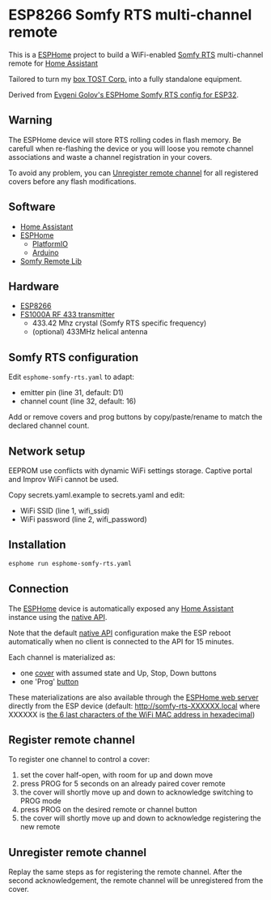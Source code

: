# ESP8266 Somfy RTS multi-channel remote
This is a [ESPHome](https://esphome.io) project to build a WiFi-enabled [Somfy RTS](https://pushstack.wordpress.com/somfy-rts-protocol/) multi-channel remote for [Home Assistant](https://www.home-assistant.io)

Tailored to turn my [box TOST Corp.](https://www.tostcorp.com/box-somfy-rts) into a fully standalone equipment.

Derived from [Evgeni Golov's ESPHome Somfy RTS config for ESP32](https://www.die-welt.net/2021/06/controlling-somfy-roller-shutters-using-an-esp32-and-esphome/).

## Warning
The ESPHome device will store RTS rolling codes in flash memory. Be carefull when re-flashing the device or you will loose you remote channel associations and waste a channel registration in your covers.

To avoid any problem, you can [Unregister remote channel](#unregister-remote-channel) for all registered covers before any flash modifications.

## Software
- [Home Assistant](https://www.home-assistant.io)
- [ESPHome](https://esphome.io)
    - [PlatformIO](https://platformio.org)
    - [Arduino](https://www.arduino.cc)
- [Somfy Remote Lib](https://github.com/Legion2/Somfy_Remote_Lib)

## Hardware
- [ESP8266](https://www.espressif.com/en/products/modules/esp8266)
- [FS1000A RF 433 transmitter](https://github.com/Nickduino/Pi-Somfy#2-hardware)
    - 433.42 Mhz crystal (Somfy RTS specific frequency)
    - (optional) 433MHz helical antenna

## Somfy RTS configuration
Edit `esphome-somfy-rts.yaml` to adapt:
- emitter pin (line 31, default: D1)
- channel count (line 32, default: 16)

Add or remove covers and prog buttons by copy/paste/rename to match the declared channel count.

## Network setup
EEPROM use conflicts with dynamic WiFi settings storage. Captive portal and Improv WiFi cannot be used.

Copy secrets.yaml.example to secrets.yaml and edit:
- WiFi SSID (line 1, wifi_ssid)
- WiFi password (line 2, wifi_password)

## Installation
```bash
esphome run esphome-somfy-rts.yaml
```

## Connection
The [ESPHome](https://esphome.io) device is automatically exposed any [Home Assistant](https://www.home-assistant.io) instance using the [native API](https://esphome.io/components/api.html).

Note that the default [native API](https://esphome.io/components/api.html) configuration make the ESP reboot automatically when no client is connected to the API for 15 minutes.

Each channel is materialized as:
- one [cover](https://www.home-assistant.io/integrations/cover/) with assumed state and Up, Stop, Down buttons
- one 'Prog' [button](https://www.home-assistant.io/integrations/button/)

These materializations are also available through the [ESPHome web server](https://esphome.io/components/web_server.html) directly from the ESP device (default: http://somfy-rts-XXXXXX.local where XXXXXX is [the 6 last characters of the WiFi MAC address in hexadecimal](https://esphome.io/components/esphome.html#esphome-mac-suffix))

## Register remote channel
To register one channel to control a cover:
1. set the cover half-open, with room for up and down move
2. press PROG for 5 seconds on an already paired cover remote
3. the cover will shortly move up and down to acknowledge switching to PROG mode
4. press PROG on the desired remote or channel button
3. the cover will shortly move up and down to acknowledge registering the new remote

## Unregister remote channel
Replay the same steps as for registering the remote channel. After the second acknowledgement, the remote channel will be unregistered from the cover.

